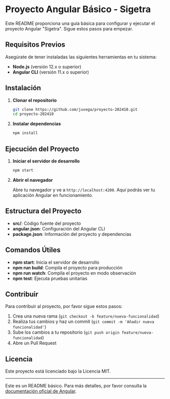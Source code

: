 # Proyecto Angular Básico - Sigetra

Este README proporciona una guía básica para configurar y ejecutar el proyecto Angular "Sigetra". Sigue estos pasos para empezar.

## Requisitos Previos

Asegúrate de tener instaladas las siguientes herramientas en tu sistema:

- **Node.js** (versión 12.x o superior)
- **Angular CLI** (versión 11.x o superior)

## Instalación

1. **Clonar el repositorio**

   ```bash
   git clone https://github.com/juvega/proyecto-202410.git
   cd proyecto-202410
   ```

2. **Instalar dependencias**

   ```bash
   npm install
   ```

## Ejecución del Proyecto

1. **Iniciar el servidor de desarrollo**

   ```bash
   npm start
   ```

2. **Abrir el navegador**

   Abre tu navegador y ve a `http://localhost:4200`. Aquí podrás ver tu aplicación Angular en funcionamiento.

## Estructura del Proyecto

- **src/**: Código fuente del proyecto
- **angular.json**: Configuración del Angular CLI
- **package.json**: Información del proyecto y dependencias

## Comandos Útiles

- **npm start**: Inicia el servidor de desarrollo
- **npm run build**: Compila el proyecto para producción
- **npm run watch**: Compila el proyecto en modo observación
- **npm test**: Ejecuta pruebas unitarias

## Contribuir

Para contribuir al proyecto, por favor sigue estos pasos:

1. Crea una nueva rama (`git checkout -b feature/nueva-funcionalidad`)
2. Realiza tus cambios y haz un commit (`git commit -m 'Añadir nueva funcionalidad'`)
3. Sube los cambios a tu repositorio (`git push origin feature/nueva-funcionalidad`)
4. Abre un Pull Request

## Licencia

Este proyecto está licenciado bajo la Licencia MIT.

---

Este es un README básico. Para más detalles, por favor consulta la [documentación oficial de Angular](https://angular.io/docs).